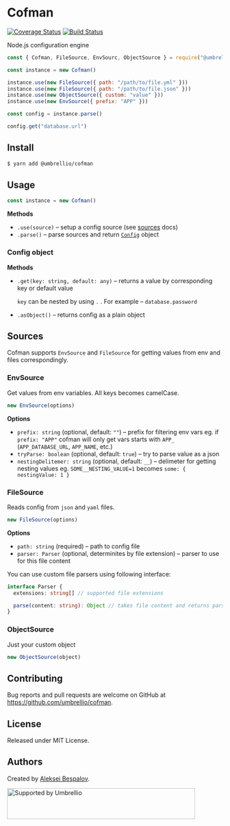# Cofman

[![Coverage Status](https://coveralls.io/repos/github/umbrellio/cofman/badge.svg?branch=master)](https://coveralls.io/github/umbrellio/cofman?branch=master)
[![Build Status](https://github.com/umbrellio/cofman/actions/workflows/ci.yml/badge.svg)](https://github.com/umbrellio/cofman)

Node.js configuration engine

```js
const { Cofman, FileSource, EnvSourc, ObjectSource } = require("@umbrellio/cofman")

const instance = new Cofman()

instance.use(new FileSource({ path: "/path/to/file.yml" }))
instance.use(new FileSource({ path: "/path/to/file.json" }))
instance.use(new ObjectSource({ custom: "value" }))
instance.use(new EnvSource({ prefix: "APP" }))

const config = instance.parse()

config.get("database.url")
```

## Install

```sh
$ yarn add @umbrellio/cofman
```

## Usage

```js
const instance = new Cofman()
```

**Methods**

- `.use(source)` – setup a config source (see [sources](#sources) docs)
- `.parse()` – parse sources and return [`Config`](#config-object) object

### Config object

**Methods**

- `.get(key: string, default: any)` – returns a value by corresponding key or default value

  `key` can be nested by using `.` . For example – `database.password`

- `.asObject()` – returns config as a plain object

## Sources

Cofman supports `EnvSource` and `FileSource` for getting values from env and files correspondingly.

### EnvSource

Get values from env variables. All keys becomes camelCase.

```js
new EnvSource(options)
```

**Options**

- `prefix: string` (optional, default: `""`) – prefix for filtering env vars
  eg. if `prefix: "APP"` cofman will only get vars starts with `APP_` (`APP_DATABASE_URL`, `APP_NAME`, etc.)
- `tryParse: boolean` (optional, default: `true`) – try to parse value as a json
- `nestingDelitemer: string` (optional, default: `__`) – delimeter for getting nesting values
  eg. `SOME__NESTING_VALUE=1` becomes `some: { nestingValue: 1 }`

### FileSource

Reads config from `json` and `yaml` files.

```js
new FileSource(options)
```

**Options**

- `path: string` (required)  – path to config file
- `parser: Parser` (optional, determinites by file extension) – parser to use for this file content

You can use custom file parsers using following interface:

```ts
interface Parser {
  extensions: string[] // supported file extensions

  parse(content: string): Object // takes file content and returns parsed object
}
```

### ObjectSource

Just your custom object

```js
new ObjectSource(object)
```

## Contributing

Bug reports and pull requests are welcome on GitHub at https://github.com/umbrellio/cofman.

## License

Released under MIT License.

## Authors

Created by [Aleksei Bespalov](https://github.com/nulldef).

<a href="https://github.com/umbrellio/">
<img style="float: left;" src="https://umbrellio.github.io/Umbrellio/supported_by_umbrellio.svg" alt="Supported by Umbrellio" width="439" height="72">
</a>
